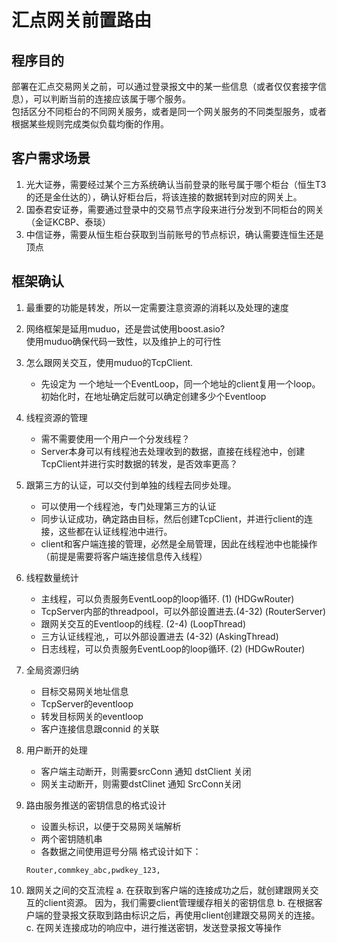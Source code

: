 # 汇点网关前置路由

## 程序目的
部署在汇点交易网关之前，可以通过登录报文中的某一些信息（或者仅仅套接字信息），可以判断当前的连接应该属于哪个服务。  
包括区分不同柜台的不同网关服务，或者是同一个网关服务的不同类型服务，或者根据某些规则完成类似负载均衡的作用。  

## 客户需求场景
1. 光大证券，需要经过某个三方系统确认当前登录的账号属于哪个柜台（恒生T3的还是金仕达的），确认好柜台后，将该连接的数据转到对应的网关上。  
2. 国泰君安证券，需要通过登录中的交易节点字段来进行分发到不同柜台的网关（金证KCBP、泰琰）
3. 中信证券，需要从恒生柜台获取到当前账号的节点标识，确认需要连恒生还是顶点


## 框架确认
1. 最重要的功能是转发，所以一定需要注意资源的消耗以及处理的速度
2. 网络框架是延用muduo，还是尝试使用boost.asio?  
    使用muduo确保代码一致性，以及维护上的可行性


3. 怎么跟网关交互，使用muduo的TcpClient.  
    - 先设定为 一个地址一个EventLoop，同一个地址的client复用一个loop。初始化时，在地址确定后就可以确定创建多少个Eventloop

4. 线程资源的管理
    - 需不需要使用一个用户一个分发线程？  
    - Server本身可以有线程池去处理收到的数据，直接在线程池中，创建TcpClient并进行实时数据的转发，是否效率更高？
    

5. 跟第三方的认证，可以交付到单独的线程去同步处理。
    - 可以使用一个线程池，专门处理第三方的认证
    - 同步认证成功，确定路由目标，然后创建TcpClient，并进行client的连接，这些都在认证线程池中进行。
    - client和客户端连接的管理，必然是全局管理，因此在线程池中也能操作（前提是需要将客户端连接信息传入线程）

6. 线程数量统计
    - 主线程，可以负责服务EventLoop的loop循环.  (1) (HDGwRouter)
    - TcpServer内部的threadpool，可以外部设置进去.(4-32) (RouterServer)
    - 跟网关交互的Eventloop的线程. (2-4)  (LoopThread)
    - 三方认证线程池,，可以外部设置进去 (4-32) (AskingThread)
    - 日志线程，可以负责服务EventLoop的loop循环.  (2) (HDGwRouter)

7. 全局资源归纳
    - 目标交易网关地址信息
    - TcpServer的eventloop
    - 转发目标网关的eventloop
    - 客户连接信息跟connid 的关联

8. 用户断开的处理
    - 客户端主动断开，则需要srcConn 通知 dstClient 关闭
    - 网关主动断开，则需要dstClinet 通知 SrcConn关闭
    
9. 路由服务推送的密钥信息的格式设计
    - 设置头标识，以便于交易网关端解析
    - 两个密钥随机串
    - 各数据之间使用逗号分隔
    格式设计如下：
    ```
    Router,commkey_abc,pwdkey_123,
    ```

10. 跟网关之间的交互流程
    a. 在获取到客户端的连接成功之后，就创建跟网关交互的client资源。  因为，我们需要client管理缓存相关的密钥信息
    b. 在根据客户端的登录报文获取到路由标识之后，再使用client创建跟交易网关的连接。  
    c. 在网关连接成功的响应中，进行推送密钥，发送登录报文等操作








